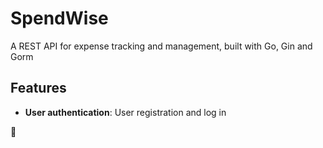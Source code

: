 # SpendWise

A REST API for expense tracking and management, built with Go, Gin and Gorm

## Features
- **User authentication**: User registration and log in

🚧